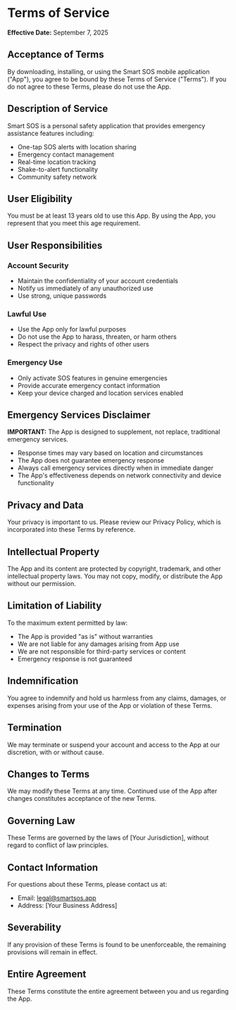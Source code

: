 # Terms of Service

**Effective Date:** September 7, 2025

## Acceptance of Terms

By downloading, installing, or using the Smart SOS mobile application ("App"), you agree to be bound by these Terms of Service ("Terms"). If you do not agree to these Terms, please do not use the App.

## Description of Service

Smart SOS is a personal safety application that provides emergency assistance features including:

- One-tap SOS alerts with location sharing
- Emergency contact management
- Real-time location tracking
- Shake-to-alert functionality
- Community safety network

## User Eligibility

You must be at least 13 years old to use this App. By using the App, you represent that you meet this age requirement.

## User Responsibilities

### Account Security
- Maintain the confidentiality of your account credentials
- Notify us immediately of any unauthorized use
- Use strong, unique passwords

### Lawful Use
- Use the App only for lawful purposes
- Do not use the App to harass, threaten, or harm others
- Respect the privacy and rights of other users

### Emergency Use
- Only activate SOS features in genuine emergencies
- Provide accurate emergency contact information
- Keep your device charged and location services enabled

## Emergency Services Disclaimer

**IMPORTANT:** The App is designed to supplement, not replace, traditional emergency services.

- Response times may vary based on location and circumstances
- The App does not guarantee emergency response
- Always call emergency services directly when in immediate danger
- The App's effectiveness depends on network connectivity and device functionality

## Privacy and Data

Your privacy is important to us. Please review our Privacy Policy, which is incorporated into these Terms by reference.

## Intellectual Property

The App and its content are protected by copyright, trademark, and other intellectual property laws. You may not copy, modify, or distribute the App without our permission.

## Limitation of Liability

To the maximum extent permitted by law:

- The App is provided "as is" without warranties
- We are not liable for any damages arising from App use
- We are not responsible for third-party services or content
- Emergency response is not guaranteed

## Indemnification

You agree to indemnify and hold us harmless from any claims, damages, or expenses arising from your use of the App or violation of these Terms.

## Termination

We may terminate or suspend your account and access to the App at our discretion, with or without cause.

## Changes to Terms

We may modify these Terms at any time. Continued use of the App after changes constitutes acceptance of the new Terms.

## Governing Law

These Terms are governed by the laws of [Your Jurisdiction], without regard to conflict of law principles.

## Contact Information

For questions about these Terms, please contact us at:
- Email: legal@smartsos.app
- Address: [Your Business Address]

## Severability

If any provision of these Terms is found to be unenforceable, the remaining provisions will remain in effect.

## Entire Agreement

These Terms constitute the entire agreement between you and us regarding the App.
